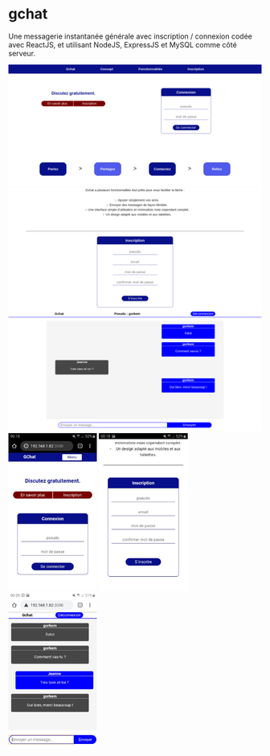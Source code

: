 # gchat
Une messagerie instantanée générale avec inscription / connexion codée avec ReactJS, et utilisant NodeJS, ExpressJS et MySQL comme côté serveur.

<img src="screenshots/gchat1.png" alt=""/>
<img src="screenshots/gchat2.png" alt=""/>
<img src="screenshots/gchat3.png" alt=""/>

<img width="35%" src="screenshots/gchat4.jpeg" alt=""/>
<img width="35%" src="screenshots/gchat5.jpeg" alt=""/>
<img width="35%" src="screenshots/gchat6.jpeg" alt=""/>


